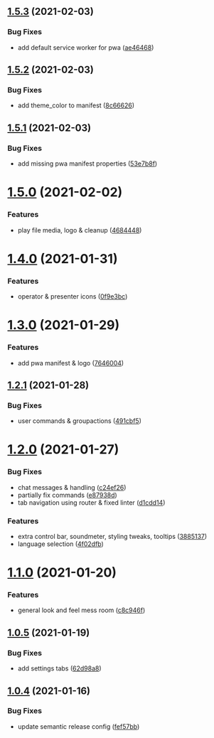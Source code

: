 ## [1.5.3](https://github.com/garage44/pyrite/compare/v1.5.2...v1.5.3) (2021-02-03)


### Bug Fixes

* add default service worker for pwa ([ae46468](https://github.com/garage44/pyrite/commit/ae46468a288a443cabb40ebe1a36a119d8fa2423))

## [1.5.2](https://github.com/garage44/pyrite/compare/v1.5.1...v1.5.2) (2021-02-03)


### Bug Fixes

* add theme_color to manifest ([8c66626](https://github.com/garage44/pyrite/commit/8c66626027800d7b9adfa88ccfc959cb9d5cd79b))

## [1.5.1](https://github.com/garage44/pyrite/compare/v1.5.0...v1.5.1) (2021-02-03)


### Bug Fixes

* add missing pwa manifest properties ([53e7b8f](https://github.com/garage44/pyrite/commit/53e7b8f30ef155999a4223947b2a32fbbddf6773))

# [1.5.0](https://github.com/garage44/pyrite/compare/v1.4.0...v1.5.0) (2021-02-02)


### Features

* play file media, logo & cleanup ([4684448](https://github.com/garage44/pyrite/commit/46844486c1d6b175c57774bdbcc1260a259ccab7))

# [1.4.0](https://github.com/garage44/pyrite/compare/v1.3.0...v1.4.0) (2021-01-31)


### Features

* operator & presenter icons ([0f9e3bc](https://github.com/garage44/pyrite/commit/0f9e3bc51a742cacafe5b8b32c63a33cd38f2de2))

# [1.3.0](https://github.com/garage44/pyrite/compare/v1.2.1...v1.3.0) (2021-01-29)


### Features

* add pwa manifest & logo ([7646004](https://github.com/garage44/pyrite/commit/764600483fdac34e8c125f815fd84e889d84ff5e))

## [1.2.1](https://github.com/garage44/pyrite/compare/v1.2.0...v1.2.1) (2021-01-28)


### Bug Fixes

* user commands & groupactions ([491cbf5](https://github.com/garage44/pyrite/commit/491cbf549cbe5ceb9d70542e685fed0295f61215))

# [1.2.0](https://github.com/garage44/pyrite/compare/v1.1.0...v1.2.0) (2021-01-27)


### Bug Fixes

* chat messages & handling ([c24ef26](https://github.com/garage44/pyrite/commit/c24ef269ee1b453df0769fdab768f0e73e3ec938))
* partially fix commands ([e87938d](https://github.com/garage44/pyrite/commit/e87938d558fc64558ae2289ef4cac19565208a76))
* tab navigation using router & fixed linter ([d1cdd14](https://github.com/garage44/pyrite/commit/d1cdd149ee08501b5f5fe9b51f531842addb76f9))


### Features

* extra control bar, soundmeter, styling tweaks, tooltips ([3885137](https://github.com/garage44/pyrite/commit/3885137cda4ba67c829517623cc49018b6611dea))
* language selection ([4f02dfb](https://github.com/garage44/pyrite/commit/4f02dfbac892dd3a2eebc22255d5e612ca149638))

# [1.1.0](https://github.com/garage44/pyrite/compare/v1.0.5...v1.1.0) (2021-01-20)


### Features

* general look and feel mess room ([c8c946f](https://github.com/garage44/pyrite/commit/c8c946f575c625b99441530683325eae8dc1e7b4))

## [1.0.5](https://github.com/garage44/pyrite/compare/v1.0.4...v1.0.5) (2021-01-19)


### Bug Fixes

* add settings tabs ([62d98a8](https://github.com/garage44/pyrite/commit/62d98a83a400c1f0b191e16645af533118e8cb4d))

## [1.0.4](https://github.com/garage44/pyrite/compare/v1.0.3...v1.0.4) (2021-01-16)


### Bug Fixes

* update semantic release config ([fef57bb](https://github.com/garage44/pyrite/commit/fef57bbdb6b44f7c1d46dd365639606d793900f5))
